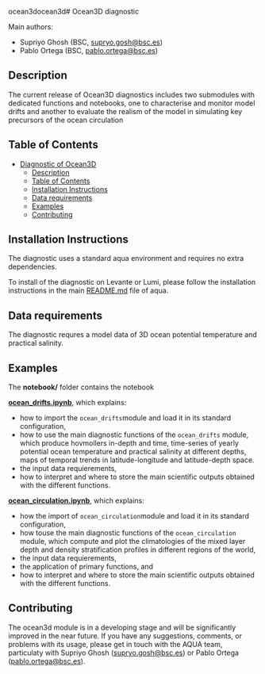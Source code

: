 ocean3docean3d# Ocean3D diagnostic

Main authors: 
- Supriyo Ghosh (BSC, supryo.gosh@bsc.es)
- Pablo Ortega (BSC, pablo.ortega@bsc.es)

## Description

The current release of Ocean3D diagnostics includes two submodules with dedicated functions and notebooks, one to characterise and monitor model drifts and another to evaluate the realism of the model in simulating key precursors of the ocean circulation

## Table of Contents

- [Diagnostic of Ocean3D](#diagnostic-of-Ocean3D)
  - [Description](#description)
  - [Table of Contents](#table-of-contents)
  - [Installation Instructions](#installation-instructions)
  - [Data requirements](#data-requirements)
  - [Examples](#examples)
  - [Contributing](#contributing)

## Installation Instructions

The diagnostic uses a standard aqua environment and requires no extra dependencies. 


To install of the diagnostic on Levante or Lumi, please follow the installation instructions in the main [README.md](https://github.com/oloapinivad/AQUA/blob/main/README.md) file of aqua.

## Data requirements  

The diagnostic requres a model data of 3D ocean potential temperature and practical salinity.

## Examples
The **notebook/** folder contains the notebook 

**[ocean_drifts.ipynb](https://github.com/oloapinivad/AQUA/blob/main/diagnostics/ocean3d/notebooks/ocean_drifts.ipynb)**, which explains:
- how to import the `ocean_drifts`module and load it in its standard configuration, 
- how to use the main diagnostic functions of the `ocean_drifts` module, which produce hovmollers in-depth and time, time-series of yearly potential ocean temperature and practical salinity at different depths, maps of temporal trends in latitude-longitude and latitude-depth space.
- the input data requierements, 
- how to interpret and where to store the main scientific outputs obtained with the different functions.

 **[ocean_circulation.ipynb](https://github.com/oloapinivad/AQUA/blob/main/diagnostics/ocean3d/notebooks/ocean_circulation.ipynb)**, which explains:
- how the import of `ocean_circulation`module and load it in its standard configuration, 
- how touse the main diagnostic functions of the `ocean_circulation` module, which compute and plot the climatologies of the mixed layer depth and density stratification profiles in different regions of the world,
- the input data requierements, 
- the application of primary functions, and 
- how to interpret and where to store the main scientific outputs obtained with the different functions.

## Contributing

The  ocean3d module is in a developing stage and will be significantly improved in the near future. If you have any suggestions, comments, or problems with its usage, please get in touch with the AQUA team, particulaty with Supriyo Ghosh (supryo.gosh@bsc.es) or Pablo Ortega (pablo.ortega@bsc.es).